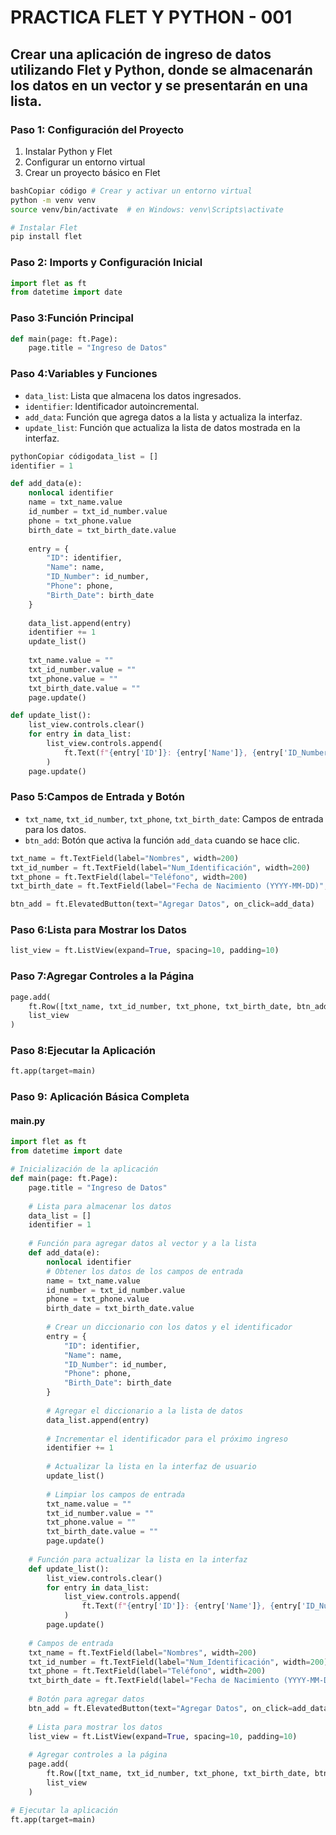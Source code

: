 

# **PRACTICA FLET Y PYTHON - 001**

## Crear una aplicación de ingreso de datos utilizando Flet y Python, donde se almacenarán los datos en un vector y se presentarán en una lista.



### Paso 1: Configuración del Proyecto

1. Instalar Python y Flet
2. Configurar un entorno virtual
3. Crear un proyecto básico en Flet

```bash
bashCopiar código # Crear y activar un entorno virtual
python -m venv venv
source venv/bin/activate  # en Windows: venv\Scripts\activate

# Instalar Flet
pip install flet
```

### Paso 2: **Imports y Configuración Inicial**

```python
import flet as ft
from datetime import date
```

### Paso 3:**Función Principal**

```python
def main(page: ft.Page):
    page.title = "Ingreso de Datos"
```

### Paso 4:**Variables y Funciones**

- `data_list`: Lista que almacena los datos ingresados.
- `identifier`: Identificador autoincremental.
- `add_data`: Función que agrega datos a la lista y actualiza la interfaz.
- `update_list`: Función que actualiza la lista de datos mostrada en la interfaz.

```python
pythonCopiar códigodata_list = []
identifier = 1

def add_data(e):
    nonlocal identifier
    name = txt_name.value
    id_number = txt_id_number.value
    phone = txt_phone.value
    birth_date = txt_birth_date.value
    
    entry = {
        "ID": identifier,
        "Name": name,
        "ID_Number": id_number,
        "Phone": phone,
        "Birth_Date": birth_date
    }
    
    data_list.append(entry)
    identifier += 1
    update_list()
    
    txt_name.value = ""
    txt_id_number.value = ""
    txt_phone.value = ""
    txt_birth_date.value = ""
    page.update()

def update_list():
    list_view.controls.clear()
    for entry in data_list:
        list_view.controls.append(
            ft.Text(f"{entry['ID']}: {entry['Name']}, {entry['ID_Number']}, {entry['Phone']}, {entry['Birth_Date']}")
        )
    page.update()
```

### Paso 5:**Campos de Entrada y Botón**

- `txt_name`, `txt_id_number`, `txt_phone`, `txt_birth_date`: Campos de entrada para los datos.
- `btn_add`: Botón que activa la función `add_data` cuando se hace clic.

```python
txt_name = ft.TextField(label="Nombres", width=200)
txt_id_number = ft.TextField(label="Num_Identificación", width=200)
txt_phone = ft.TextField(label="Teléfono", width=200)
txt_birth_date = ft.TextField(label="Fecha de Nacimiento (YYYY-MM-DD)", width=200)

btn_add = ft.ElevatedButton(text="Agregar Datos", on_click=add_data)
```

### Paso 6:**Lista para Mostrar los Datos**

```python
list_view = ft.ListView(expand=True, spacing=10, padding=10)
```

### Paso 7:**Agregar Controles a la Página**

```python
page.add(
    ft.Row([txt_name, txt_id_number, txt_phone, txt_birth_date, btn_add]),
    list_view
)
```

### Paso 8:**Ejecutar la Aplicación**

```python
ft.app(target=main)
```

### Paso 9: Aplicación Básica Completa

#### **main.py**

```python
import flet as ft
from datetime import date

# Inicialización de la aplicación
def main(page: ft.Page):
    page.title = "Ingreso de Datos"
    
    # Lista para almacenar los datos
    data_list = []
    identifier = 1
    
    # Función para agregar datos al vector y a la lista
    def add_data(e):
        nonlocal identifier
        # Obtener los datos de los campos de entrada
        name = txt_name.value
        id_number = txt_id_number.value
        phone = txt_phone.value
        birth_date = txt_birth_date.value
        
        # Crear un diccionario con los datos y el identificador
        entry = {
            "ID": identifier,
            "Name": name,
            "ID_Number": id_number,
            "Phone": phone,
            "Birth_Date": birth_date
        }
        
        # Agregar el diccionario a la lista de datos
        data_list.append(entry)
        
        # Incrementar el identificador para el próximo ingreso
        identifier += 1
        
        # Actualizar la lista en la interfaz de usuario
        update_list()
        
        # Limpiar los campos de entrada
        txt_name.value = ""
        txt_id_number.value = ""
        txt_phone.value = ""
        txt_birth_date.value = ""
        page.update()
    
    # Función para actualizar la lista en la interfaz
    def update_list():
        list_view.controls.clear()
        for entry in data_list:
            list_view.controls.append(
                ft.Text(f"{entry['ID']}: {entry['Name']}, {entry['ID_Number']}, {entry['Phone']}, {entry['Birth_Date']}")
            )
        page.update()
    
    # Campos de entrada
    txt_name = ft.TextField(label="Nombres", width=200)
    txt_id_number = ft.TextField(label="Num_Identificación", width=200)
    txt_phone = ft.TextField(label="Teléfono", width=200)
    txt_birth_date = ft.TextField(label="Fecha de Nacimiento (YYYY-MM-DD)", width=200)
    
    # Botón para agregar datos
    btn_add = ft.ElevatedButton(text="Agregar Datos", on_click=add_data)
    
    # Lista para mostrar los datos
    list_view = ft.ListView(expand=True, spacing=10, padding=10)
    
    # Agregar controles a la página
    page.add(
        ft.Row([txt_name, txt_id_number, txt_phone, txt_birth_date, btn_add]),
        list_view
    )

# Ejecutar la aplicación
ft.app(target=main)
```